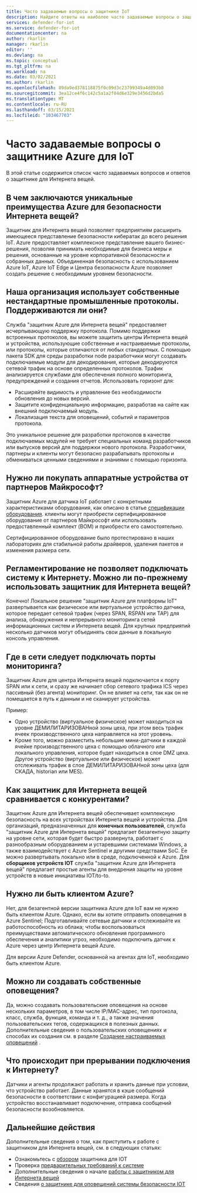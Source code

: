 ```yaml
---
title: Часто задаваемые вопросы о защитнике IoT
description: Найдите ответы на наиболее часто задаваемые вопросы о защитнике Azure для функций и служб IoT.
services: defender-for-iot
ms.service: defender-for-iot
documentationcenter: na
author: rkarlin
manager: rkarlin
editor: ''
ms.devlang: na
ms.topic: conceptual
ms.tgt_pltfrm: na
ms.workload: na
ms.date: 03/02/2021
ms.author: rkarlin
ms.openlocfilehash: 89da9ed378118875f0c09d3c23799349a4d093b0
ms.sourcegitcommit: 3ea12ce4f6c142c5a1a2f04d6e329e3456d2bda5
ms.translationtype: MT
ms.contentlocale: ru-RU
ms.lasthandoff: 03/15/2021
ms.locfileid: "103467703"
---
```

# <a name="azure-defender-for-iot-frequently-asked-questions"></a>Часто задаваемые вопросы о защитнике Azure для IoT

В этой статье содержится список часто задаваемых вопросов и ответов о защитнике для Интернета вещей.

## <a name="what-is-azures-unique-value-proposition-for-iot-security"></a>В чем заключаются уникальные преимущества Azure для безопасности Интернета вещей?

Защитник для Интернета вещей позволяет предприятиям расширить имеющееся представление безопасности кибератак до всего решения IoT. Azure предоставляет комплексное представление вашего бизнес-решения, позволяя принимать необходимые для бизнеса меры и решения, основанные на уровне корпоративной безопасности и собранных данных. Объединенная безопасность с использованием Azure IoT, Azure IoT Edge и Центра безопасности Azure позволяет создать решение с необходимым уровнем безопасности.

## <a name="our-organization-uses-proprietary-non-standard-industrial-protocols-are-they-supported"></a>Наша организация использует собственные нестандартные промышленные протоколы. Поддерживаются ли они? 

Служба "защитник Azure для Интернета вещей" предоставляет исчерпывающую поддержку протокола. Помимо поддержки встроенных протоколов, вы можете защитить центры Интернета вещей и устройства, использующие собственные и настраиваемые протоколы, или протоколы, которые отличаются от любых стандартных. С помощью пакета SDK для среды разработки node разработчики могут создавать подключаемые модули для декодирования, которые декодируются сетевой трафик на основе определенных протоколов. Трафик анализируется службами для обеспечения полного мониторинга, предупреждений и создания отчетов. Использовать горизонт для:
- Расширяйте видимость и управление без необходимости обновления до новых версий.
- Защитите конфиденциальную информацию, разработав на сайте как внешний подключаемый модуль. 
- Локализация текста для оповещений, событий и параметров протокола.

Это уникальное решение для разработки протоколов в качестве подключаемых модулей не требует специальных команд разработчиков или выпусков версий для поддержки нового протокола. Разработчики, партнеры и клиенты могут безопасно разрабатывать протоколы и обмениваться ценными сведениями и знаниями с помощью горизонта. 

## <a name="do-i-have-to-purchase-hardware-appliances-from-microsoft-partners"></a>Нужно ли покупать аппаратные устройства от партнеров Майкрософт?
Защитник Azure для датчика IoT работает с конкретными характеристиками оборудования, как описано в статье [спецификации оборудования](./how-to-identify-required-appliances.md). клиенты могут приобрести сертифицированное оборудование от партнеров Майкрософт или использовать предоставленный комплект (BOM) и приобрести его самостоятельно. 

Сертифицированное оборудование было протестировано в наших лабораториях для стабильной работы драйверов, удаления пакетов и изменения размера сети.


## <a name="regulation-does-not-allow-us-to-connect-our-system-to-the-internet-can-we-still-utilize-defender-for-iot"></a>Регламентирование не позволяет подключать систему к Интернету. Можно ли по-прежнему использовать защитник для Интернета вещей?

Конечно! Локальное решение "защитник Azure для платформы IoT" развертывается как физическое или виртуальное устройство датчика, которое передает сетевой трафик (через SPAN, RSPAN или TAP) для анализа, обнаружения и непрерывного мониторинга сетей информационных систем и Интернета вещей. Для крупных предприятий несколько датчиков могут объединять свои данные в локальную консоль управления.

## <a name="where-in-the-network-should-i-connect-monitoring-ports"></a>Где в сети следует подключать порты мониторинга?

Защитник Azure для центра Интернета вещей подключается к порту SPAN или к сети, и сразу же начинает сбор сетевого трафика ICS через пассивный (без агента) мониторинг. Он не влияет на сети, так как он не помещается в путь к данным и не сканирует устройства.

Пример:
- Одно устройство (виртуальное физическое) может находиться на уровне ДЕМИЛИТАРИЗОВАНной зоны цеха, при этом весь трафик ячеек производственного цеха направляется на этот уровень.
- Кроме того, можно разместить небольшие мини-датчики в каждой ячейке производственного цеха с помощью облачного или локального управления, которое будет находиться в слое DMZ цеха. Другое устройство (виртуальное или физическое) может отслеживать трафик в слое ДЕМИЛИТАРИЗОВАНной зоны цеха (для СКАДА, historian или MES).

## <a name="how-does-defender-for-iot-compare-to-the-competition"></a>Как защитник для Интернета вещей сравнивается с конкурентами?

Защитник Azure для Интернета вещей обеспечивает комплексную безопасность на всех устройствах Интернета вещей и устройства. Для организаций, предназначенных для **конечных пользователей**, служба "защитник Azure для Интернета вещей" предлагает безагентную защиту на уровне сети, которая будет быстро развернута, работает с разнообразным оборудованием и устаревшими системами Windows, а также взаимодействует с Azure Sentinel и другими средствами SoC. Ее можно развертывать локально или в среде, подключенной к Azure. Для **сборщиков устройств IOT** служба "защитник Azure для Интернета вещей" предлагает простые агенты для внедрения защиты на уровне устройств в новые инициативы IOT/to-to.

## <a name="do-i-have-to-be-an-azure-customer"></a>Нужно ли быть клиентом Azure?

Нет, для безагентной версии защитника Azure для IoT вам не нужно быть клиентом Azure. Однако, если вы хотите отправить оповещения в Azure Sentinel; Подготавливайте сетевые датчики и отслеживайте их работоспособность из облака; чтобы воспользоваться преимуществами автоматического обновления программного обеспечения и аналитики угроз, необходимо подключить датчик к Azure через центр Интернета вещей Azure.

Для версии Azure Defender, основанной на агентах для IoT, необходимо быть клиентом Azure.

## <a name="can-i-create-my-own-alerts"></a>Можно ли создавать собственные оповещения?

Да, можно создавать пользовательские оповещения на основе нескольких параметров, в том числе IP/MAC-адрес, тип протокола, класс, служба, функция, команда и т. д., а также значения пользовательских тегов, содержащихся в полезных данных.  Дополнительные сведения о пользовательских оповещениях и способах их создания см. в разделе [Создание настраиваемых оповещений](quickstart-create-custom-alerts.md) .

## <a name="what-happens-when-the-internet-connection-stops-working"></a>Что происходит при прерывании подключения к Интернету?

Датчики и агенты продолжают работать и хранить данные при условии, что устройство работает. Данные хранятся в кэше сообщений безопасности в соответствии с конфигурацией размера. Когда устройство восстанавливает подключение, отправка сообщений безопасности возобновляется.

## <a name="next-steps"></a>Дальнейшие действия

Дополнительные сведения о том, как приступить к работе с защитником для Интернета вещей, см. в следующих статьях:

- Ознакомьтесь с [обзором](overview.md) защитника для IOT
- Проверка [предварительных требований к системе](quickstart-system-prerequisites.md)
- Дополнительные сведения о начале [работы с защитником для Интернета вещей](getting-started.md)
- Сведения [о защитнике для оповещений системы безопасности IOT](concept-security-alerts.md)